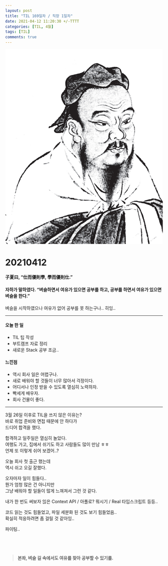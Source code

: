 ```yaml
---
layout: post
title: "TIL 169일차 / 직장 1일차"
date: 2021-04-12 11:20:30 +/-TTTT
categories: [TIL, 4월]
tags: [TIL]
comments: true
---
```


![image](/assets/img/sample/avatar.jpg)

# **20210412**

#### **子夏曰, “仕而優則學, 學而優則仕.”**

#### **자하가 말하였다. “벼슬하면서 여유가 있으면 공부를 하고, 공부를 하면서 여유가 있으면 벼슬을 한다.”**

벼슬을 시작하였으나 여유가 없어 공부를 못 하는구나.. 히잉..

---

#### **오늘 한 일**

- TIL 팁 작성
- 부트캠프 자료 정리
- 새로운 Stack 공부 조금..

#### **느낀점**

- 역시 회사 일은 어렵구나.
- 새로 배워야 할 것들이 너무 많아서 걱정이다.
- 어디서나 인정 받을 수 있도록 열심히 노력하자.
- 빡세게 배우자.
- 회사 건물이 좋다.

---

3월 26일 이후로 TIL을 쓰지 않은 이유는?  
바로 취업 준비와 면접 때문에 안 하다가  
드디어 합격을 했다.

합격하고 일주일은 열심히 놀았다.  
여행도 가고, 집에서 쉬기도 하고 사람들도 많이 만남 ㅎㅎ  
언제 또 이렇게 쉬어 보겠어..?

오늘 회사 첫 출근 했는데  
역시 쉬고 오길 잘했다.

오자마자 일이 힘들다..  
뭔가 엄청 많은 건 아니지만  
그냥 배워야 할 일들이 많게 느껴져서 그런 것 같다.

내가 한 번도 써보자 읺은 Context API / 아폴로? 뭐시기 / Real 타입스크립트 등등..

코드 읽는 것도 힘들었고, 파일 세분화 된 것도 보기 힘들었음..  
확실히 적응하려면 좀 걸릴 것 같아잉..

파이팅..

## <br>

> **본좌, 벼슬 길 속에서도 여유를 찾아 공부할 수 있기를.**
